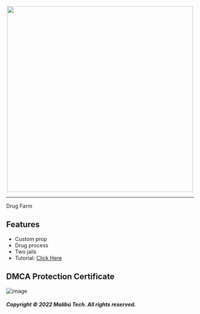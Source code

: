 <div id="header" align="center">
  <img src="https://dunb17ur4ymx4.cloudfront.net/wysiwyg/1041307/5d54f9fb2523478d0623e5182ae63201102f9b5a.png" width="500"/>
</div>

---

Drug Farm

## Features

- Custom prop
- Drug process
- Two jails
- Tutorial:  [Click Here](https://www.youtube.com/watch?v=7Vibwj_heh4&t=3s)

## DMCA Protection Certificate
![image](https://i.imgur.com/ZKgaF7B.png)

##### Copyright © 2022 Malibú Tech. All rights reserved.
